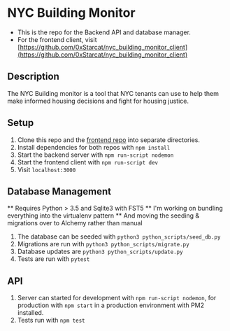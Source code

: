 # NYC Building Monitor

- This is the repo for the Backend API and database manager.
- For the frontend client, visit [https://github.com/0xStarcat/nyc_building_monitor_client](https://github.com/0xStarcat/nyc_building_monitor_client)

## Description

The NYC Building monitor is a tool that NYC tenants can use to help them make informed housing decisions and fight for housing justice.

## Setup

1.  Clone this repo and the [frontend repo](https://github.com/0xStarcat/nyc_building_monitor_client) into separate directories.
2.  Install dependencies for both repos with `npm install`
3.  Start the backend server with `npm run-script nodemon`
4.  Start the frontend client with `npm run-script dev`
5.  Visit `localhost:3000`

## Database Management
** Requires Python > 3.5 and Sqlite3 with FST5
** I'm working on bundling everything into the virtualenv pattern
** And moving the seeding & migrations over to Alchemy rather than manual

1.  The database can be seeded with `python3 python_scripts/seed_db.py`
2.  Migrations are run with `python3 python_scripts/migrate.py`
3.  Database updates are `python3 python_scripts/update.py`
4.  Tests are run with `pytest`

## API

1.  Server can started for development with `npm run-script nodemon`, for production with `npm start` in a production environment with PM2 installed.
2.  Tests run with `npm test`
